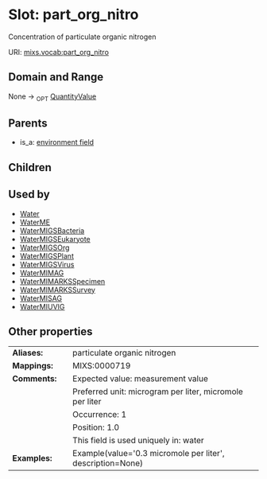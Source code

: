 
# Slot: part_org_nitro


Concentration of particulate organic nitrogen

URI: [mixs.vocab:part_org_nitro](https://w3id.org/mixs/vocab/part_org_nitro)


## Domain and Range

None ->  <sub>OPT</sub> [QuantityValue](QuantityValue.md)

## Parents

 *  is_a: [environment field](environment_field.md)

## Children


## Used by

 * [Water](Water.md)
 * [WaterME](WaterME.md)
 * [WaterMIGSBacteria](WaterMIGSBacteria.md)
 * [WaterMIGSEukaryote](WaterMIGSEukaryote.md)
 * [WaterMIGSOrg](WaterMIGSOrg.md)
 * [WaterMIGSPlant](WaterMIGSPlant.md)
 * [WaterMIGSVirus](WaterMIGSVirus.md)
 * [WaterMIMAG](WaterMIMAG.md)
 * [WaterMIMARKSSpecimen](WaterMIMARKSSpecimen.md)
 * [WaterMIMARKSSurvey](WaterMIMARKSSurvey.md)
 * [WaterMISAG](WaterMISAG.md)
 * [WaterMIUVIG](WaterMIUVIG.md)

## Other properties

|  |  |  |
| --- | --- | --- |
| **Aliases:** | | particulate organic nitrogen |
| **Mappings:** | | MIXS:0000719 |
| **Comments:** | | Expected value: measurement value |
|  | | Preferred unit: microgram per liter, micromole per liter |
|  | | Occurrence: 1 |
|  | | Position: 1.0 |
|  | | This field is used uniquely in: water |
| **Examples:** | | Example(value='0.3 micromole per liter', description=None) |

